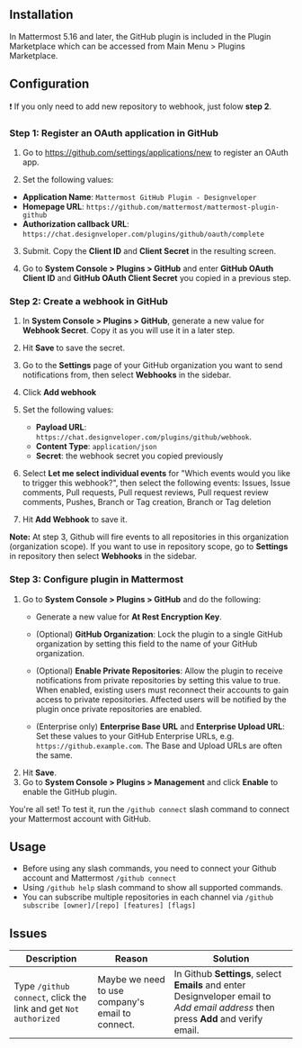 ## Installation

In Mattermost 5.16 and later, the GitHub plugin is included in the Plugin Marketplace which can be accessed from Main Menu > Plugins Marketplace. 

## Configuration

:exclamation: If you only need to add new repository to webhook, just folow **step 2**.

### Step 1: Register an OAuth application in GitHub

1. Go to https://github.com/settings/applications/new to register an OAuth app.

2. Set the following values:
- **Application Name**: `Mattermost GitHub Plugin - Designveloper`
- **Homepage URL**: `https://github.com/mattermost/mattermost-plugin-github`
- **Authorization callback URL**: `https://chat.designveloper.com/plugins/github/oauth/complete`

3. Submit. Copy the **Client ID** and **Client Secret** in the resulting screen.

4. Go to **System Console > Plugins > GitHub** and enter **GitHub OAuth Client ID** and **GitHub OAuth Client Secret** you copied in a previous step.

### Step 2: Create a webhook in GitHub

1. In **System Console > Plugins > GitHub**, generate a new value for **Webhook Secret**. Copy it as you will use it in a later step.

2. Hit **Save** to save the secret.

3. Go to the **Settings** page of your GitHub organization you want to send notifications from, then select **Webhooks** in the sidebar.

4. Click **Add webhook**

5. Set the following values:
   - **Payload URL**: `https://chat.designveloper.com/plugins/github/webhook`.
   - **Content Type**: `application/json`
   - **Secret**: the webhook secret you copied previously

6. Select **Let me select individual events** for "Which events would you like to trigger this webhook?", then select the following events: Issues, Issue comments, Pull requests, Pull request reviews, Pull request review comments, Pushes, Branch or Tag creation, Branch or Tag deletion

7. Hit **Add Webhook** to save it.

**Note:** At step 3, Github will fire events to all repositories in this organization (organization scope). If you want to use in repository scope, go to **Settings** in repository then select **Webhooks** in the sidebar.

### Step 3: Configure plugin in Mattermost

1. Go to **System Console > Plugins > GitHub** and do the following:
   - Generate a new value for **At Rest Encryption Key**.
   - (Optional) **GitHub Organization**: Lock the plugin to a single GitHub organization by setting this field to the name of your GitHub organization.
   - (Optional) **Enable Private Repositories**: Allow the plugin to receive notifications from private repositories by setting this value to true.
    When enabled, existing users must reconnect their accounts to gain access to private repositories. Affected users will be notified by the plugin once private repositories are enabled.

   - (Enterprise only) **Enterprise Base URL** and **Enterprise Upload URL**: Set these values to your GitHub Enterprise URLs, e.g. `https://github.example.com`. The Base and Upload URLs are often the same.
2. Hit **Save**.
3. Go to **System Console > Plugins > Management** and click **Enable** to enable the GitHub plugin.

You're all set! To test it, run the `/github connect` slash command to connect your Mattermost account with GitHub.


## Usage
- Before using any slash commands, you need to connect your Github account and Mattermost `/github connect`
- Using `/github help` slash command to show all supported commands.
- You can subscribe multiple repositories in each channel via `/github subscribe [owner]/[repo] [features] [flags]`

## Issues

Description|Reason|Solution
-----------|------|--------
Type `/github connect`, click the link and get `Not authorized`|Maybe we need to use company's email to connect.|In Github **Settings**, select **Emails** and enter Designveloper email to *Add email address* then press **Add** and verify email.

